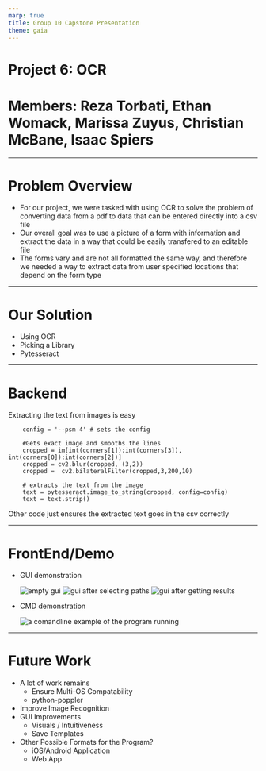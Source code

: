 ```yaml
---
marp: true
title: Group 10 Capstone Presentation
theme: gaia
---
```


# Project 6: OCR <!--- fit --->
<!-- _class: invert -->
# Members: Reza Torbati, Ethan Womack, Marissa Zuyus, Christian McBane, Isaac Spiers <!-- align="center"-->

---

# Problem Overview
- For our project, we were tasked with using OCR to solve the problem of converting data from a pdf to data that can be entered directly into a csv file
- Our overall goal was to use a picture of a form with information and extract the data in a way that could be easily transfered to an editable file 
- The forms vary and are not all formatted the same way, and therefore we needed a way to extract data from user specified locations that depend on the form type

---

# Our Solution
- Using OCR
- Picking a Library 
- Pytesseract

---

# Backend
Extracting the text from images is easy
```
    config = '--psm 4' # sets the config
    
    #Gets exact image and smooths the lines
    cropped = im[int(corners[1]):int(corners[3]), int(corners[0]):int(corners[2])]
    cropped = cv2.blur(cropped, (3,2))
    cropped =  cv2.bilateralFilter(cropped,3,200,10)
        
    # extracts the text from the image
    text = pytesseract.image_to_string(cropped, config=config)
    text = text.strip()
```
Other code just ensures the extracted text goes in the csv correctly

---

# FrontEnd/Demo
- GUI demonstration
 
    ![empty gui](https://i.imgur.com/L1zFts7.png)
    ![gui after selecting paths](https://i.imgur.com/usJsIbf.png)
    ![gui after getting results](https://i.imgur.com/RpZf2ax.png)
- CMD demonstration
 
    ![a comandline example of the program running](https://i.imgur.com/xLJJ73q.png)
---

# Future Work
- A lot of work remains
  - Ensure Multi-OS Compatability
  - python-poppler
- Improve Image Recognition
- GUI Improvements
  - Visuals / Intuitiveness
  - Save Templates
- Other Possible Formats for the Program?
  - iOS/Android Application
  - Web App
